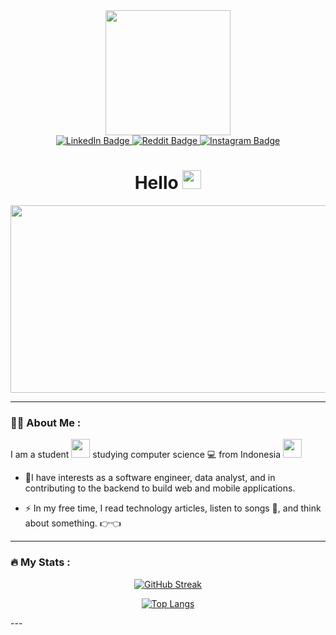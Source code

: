 <div id="header" align="center">
  <img src="https://media.giphy.com/media/Q2T7BXRiDFPJcPoA7Z/giphy.gif" width="200"/>
</div>
<div id="badges" align="center">
  <a href="https://www.linkedin.com/in/m-hanif-pratama-117919221/">
    <img src="https://img.shields.io/badge/LinkedIn-blue?style=for-the-badge&logo=linkedin&logoColor=white" alt="LinkedIn Badge"/>
  </a>
  <a href="https://www.reddit.com/u/LeleTerbang">
    <img src="https://img.shields.io/badge/Reddit-orange?style=for-the-badge&logo=reddit&logoColor=white" alt="Reddit Badge"/>
  </a>
  <a href="https://www.instagram.com/mhanif_pratama/">
    <img src="https://img.shields.io/badge/Instagram-E4405F?style=for-the-badge&logo=instagram&logoColor=white" alt="Instagram Badge"/>
  </a>
</div>
<div id="viewed" align="center">
  <img src="https://komarev.com/ghpvc/?username=MHanifPratama&style=flat-square&color=blue" alt=""/>
</div>

<h1 align="center">
  Hello
  <img src="https://media.giphy.com/media/hvRJCLFzcasrR4ia7z/giphy.gif" width="30px"/>
</h1>

<div align="center">
  <img src="https://readme-jokes.vercel.app/api" width="600" height="300"/>
 </div>
 
 ---
 
### :man_technologist: About Me :

I am a student <img src="https://media.giphy.com/media/M9042O8aXyLNHjk78f/giphy.gif" width="30"> studying computer science 💻 from Indonesia <img src="https://media.giphy.com/media/ibLnzjD6OJc2bo4yxO/giphy.gif" width="30">
- :telescope:I have interests as a software engineer, data analyst, and in contributing to the backend to build web and mobile applications.

- :zap: In my free time, I read technology articles, listen to songs 🎵, and think about something. :point_right::point_left: 

---
### :fire: My Stats :
<div align="center">
  
[![GitHub Streak](http://github-readme-streak-stats.herokuapp.com?user=MHanifPratama&theme=dark&background=000000)](https://git.io/streak-stats)

[![Top Langs](https://github-readme-stats.vercel.app/api/top-langs/?username=MHanifPratama&layout=compact&theme=vision-friendly-dark)](https://github.com/anuraghazra/github-readme-stats)
</div>
---
